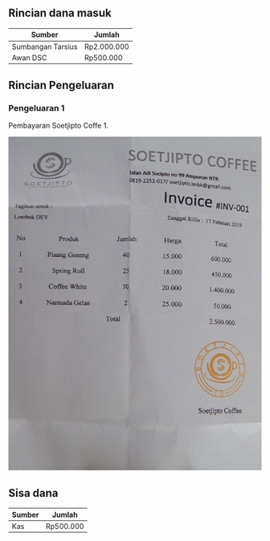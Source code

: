 ## Rincian dana masuk
 | Sumber | Jumlah |
 |-----------------|---------------|
 | Sumbangan Tarsius | Rp2.000.000 
 | Awan DSC | Rp500.000 |
 
## Rincian Pengeluaran
 
### Pengeluaran 1
Pembayaran Soetjipto Coffe 1.

<img src="docs/img/invoice.jpg">

## Sisa dana
 | Sumber          | Jumlah |
 |-----------------|---------------|
 | Kas | Rp500.000 |